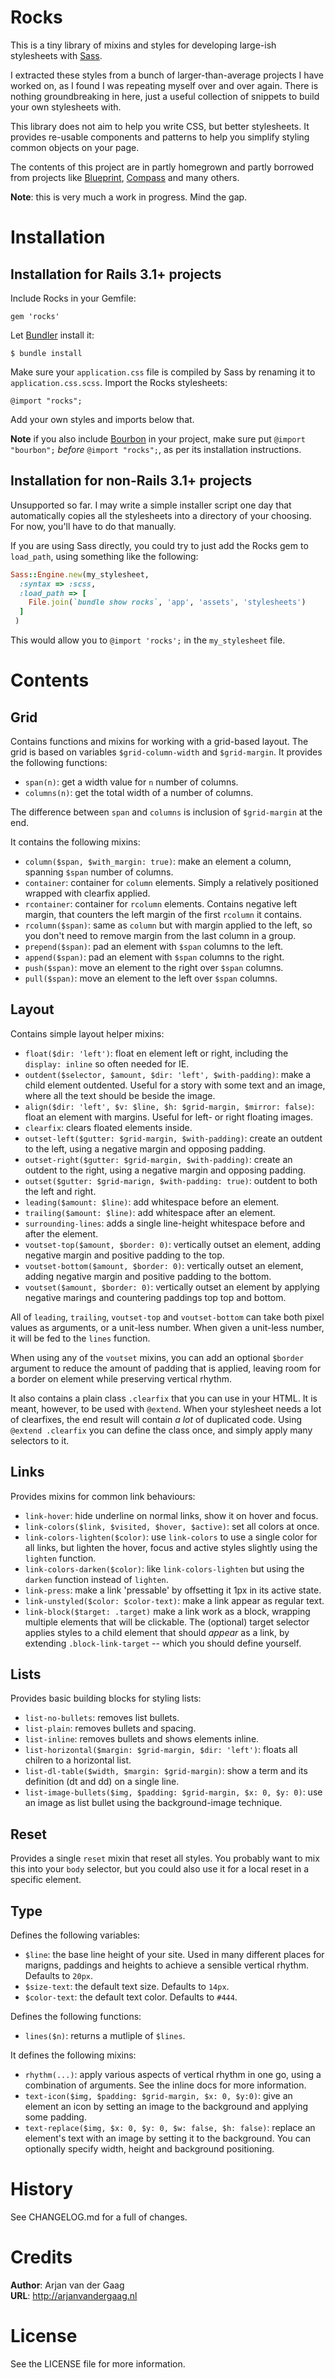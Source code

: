 # Rocks

This is a tiny library of mixins and styles for developing large-ish
stylesheets with [Sass][].

I extracted these styles from a bunch of larger-than-average projects I have
worked on, as I found I was repeating myself over and over again. There is
nothing groundbreaking in here, just a useful collection of snippets to build
your own stylesheets with.

This library does not aim to help you write CSS, but better stylesheets. It
provides re-usable components and patterns to help you simplify styling common
objects on your page.

The contents of this project are in partly homegrown and partly borrowed from
projects like [Blueprint][], [Compass][] and many others.

**Note**: this is very much a work in progress. Mind the gap.

# Installation 

## Installation for Rails 3.1+ projects

Include Rocks in your Gemfile:

    gem 'rocks'

Let [Bundler][] install it:

	$ bundle install

Make sure your `application.css` file is compiled by Sass by renaming it to
`application.css.scss`. Import the Rocks stylesheets:

    @import "rocks";

Add your own styles and imports below that.

**Note** if you also include [Bourbon][] in your project, make sure put
`@import "bourbon";` _before_ `@import "rocks";`, as per its installation
instructions.

## Installation for non-Rails 3.1+ projects

Unsupported so far. I may write a simple installer script one day that
automatically copies all the stylesheets into a directory of your choosing. For
now, you'll have to do that manually.

If you are using Sass directly, you could try to just add the Rocks gem to
`load_path`, using something like the following:

```ruby
Sass::Engine.new(my_stylesheet,
  :syntax => :scss,
  :load_path => [
    File.join(`bundle show rocks`, 'app', 'assets', 'stylesheets')
  ]
 )
```

This would allow you to `@import 'rocks';` in the `my_stylesheet` file.

# Contents

## Grid

Contains functions and mixins for working with a grid-based layout. The grid is
based on variables `$grid-column-width` and `$grid-margin`. It provides the
following functions:

* `span(n)`: get a width value for `n` number of columns.
* `columns(n)`: get the total width of a number of columns.

The difference between `span` and `columns` is inclusion of `$grid-margin` at
the end.

It contains the following mixins:

* `column($span, $with_margin: true)`: make an element a column, spanning
  `$span` number of columns.
* `container`: container for `column` elements. Simply a relatively positioned
  wrapped with clearfix applied.
* `rcontainer`: container for `rcolumn` elements. Contains negative left
  margin, that counters the left margin of the first `rcolumn` it contains.
* `rcolumn($span)`: same as `column` but with margin applied to the left, so
  you don't need to remove margin from the last column in a group.
* `prepend($span)`: pad an element with `$span` columns to the left.
* `append($span)`: pad an element with `$span` columns to the right.
* `push($span)`: move an element to the right over `$span` columns.
* `pull($span)`: move an element to the left over `$span` columns.

## Layout

Contains simple layout helper mixins:

* `float($dir: 'left')`: float en element left or right, including the
  `display: inline` so often needed for IE.
* `outdent($selector, $amount, $dir: 'left', $with-padding)`: make a child
  element outdented. Useful for a story with some text and an image, where all
  the text should be beside the image.
* `align($dir: 'left', $v: $line, $h: $grid-margin, $mirror: false)`: float an
  element with margins. Useful for left- or right floating images.
* `clearfix`: clears floated elements inside.
* `outset-left($gutter: $grid-margin, $with-padding)`: create an outdent to the
  left, using a negative margin and opposing padding.
* `outset-right($gutter: $grid-margin, $with-padding)`: create an outdent to
  the right, using a negative margin and opposing padding.
* `outset($gutter: $grid-marign, $with-padding: true)`: outdent to both the
  left and right.
* `leading($amount: $line)`: add whitespace before an element.
* `trailing($amount: $line)`: add whitespace after an element.
* `surrounding-lines`: adds a single line-height whitespace before and after
  the element.
* `voutset-top($amount, $border: 0)`: vertically outset an element, adding
  negative margin and positive padding to the top.
* `voutset-bottom($amount, $border: 0)`: vertically outset an element, adding
  negative margin and positive padding to the bottom.
* `voutset($amount, $border: 0)`: vertically outset an element by applying
  negative marings and countering paddings top top and bottom.

All of `leading`, `trailing`, `voutset-top` and `voutset-bottom` can take both
pixel values as arguments, or a unit-less number. When given a unit-less
number, it will be fed to the `lines` function.

When using any of the `voutset` mixins, you can add an optional `$border`
argument to reduce the amount of padding that is applied, leaving room for a
border on element while preserving vertical rhythm.

It also contains a plain class `.clearfix` that you can use in your HTML. It is
meant, however, to be used with `@extend`. When your stylesheet needs a lot of
clearfixes, the end result will contain _a lot_ of duplicated code. Using
`@extend .clearfix` you can define the class once, and simply apply many
selectors to it.

## Links

Provides mixins for common link behaviours:

* `link-hover`: hide underline on normal links, show it on hover and focus.
* `link-colors($link, $visited, $hover, $active)`: set all colors at once.
* `link-colors-lighten($color)`: use `link-colors` to use a single color for
  all links, but lighten the hover, focus and active styles slightly using the
  `lighten` function.
* `link-colors-darken($color)`: like `link-colors-lighten` but using the
  `darken` function instead of `lighten`.
* `link-press`: make a link 'pressable' by offsetting it 1px in its active
  state.
* `link-unstyled($color: $color-text)`: make a link appear as regular text.
* `link-block($target: .target)` make a link work as a block, wrapping multiple
  elements that will be clickable. The (optional) target selector applies
  styles to a child element that should _appear_ as a link, by extending
  `.block-link-target` -- which you should define yourself.

## Lists

Provides basic building blocks for styling lists:

* `list-no-bullets`: removes list bullets.
* `list-plain`: removes bullets and spacing.
* `list-inline`: removes bullets and shows elements inline.
* `list-horizontal($margin: $grid-margin, $dir: 'left')`: floats all chilren to
  a horizontal list.
* `list-dl-table($width, $margin: $grid-margin)`: show a term and its
  definition (dt and dd) on a single line.
* `list-image-bullets($img, $padding: $grid-margin, $x: 0, $y: 0)`: use an
  image as list bullet using the background-image technique.

## Reset

Provides a single `reset` mixin that reset all styles. You probably want to mix
this into your `body` selector, but you could also use it for a local reset in
a specific element.

## Type

Defines the following variables:

* `$line`: the base line height of your site. Used in many different places for
  marigns, paddings and heights to achieve a sensible vertical rhythm. Defaults
  to `20px`.
* `$size-text`: the default text size. Defaults to `14px`.
* `$color-text`: the default text color. Defaults to `#444`.

Defines the following functions:

* `lines($n)`: returns a mutliple of `$lines`.

It defines the following mixins:

* `rhythm(...)`: apply various aspects of vertical rhythm in one go,
  using a combination of arguments. See the inline docs for more
  information.
* `text-icon($img, $padding: $grid-margin, $x: 0, $y:0)`: give an element an
  icon by setting an image to the background and applying some padding.
* `text-replace($img, $x: 0, $y: 0, $w: false, $h: false)`: replace an
  element's text with an image by setting it to the background. You can
  optionally specify width, height and background positioning.

# History

See CHANGELOG.md for a full of changes.

# Credits

**Author**: Arjan van der Gaag  
**URL**: http://arjanvandergaag.nl

# License

See the LICENSE file for more information.

[Sass]: http://sass-lang.com
[Compass]: http://compass-style.org
[Blueprint]: http://blueprintcss.org
[Bourbon]: https://github.com/thoughbot/bourbon
[Bundler]: http://gembundler.com
